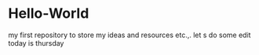 # Hello-World
my first repository to store my ideas and resources etc.,.
let s do some edit
today is thursday
